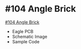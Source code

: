 # #104 Angle Brick

[#104 Angle Brick](http://fabo.io/104.html)

- Eagle PCB
- Schematic Image
- Sample Code